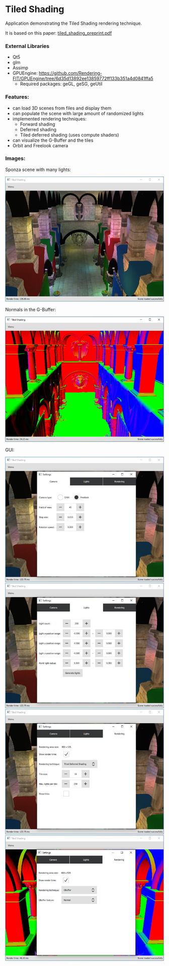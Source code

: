 # Tiled Shading

Application demonstrating the Tiled Shading rendering technique.

It is based on this paper: <a href="doc/tiled_shading_preprint.pdf">tiled_shading_preprint.pdf</a>

### External Libraries

- Qt5
- glm
- Assimp 
- GPUEngine: https://github.com/Rendering-FIT/GPUEngine/tree/6d35d13892ee13859772ff133b351a4d0841ffa5
  - Required packages: geGL, geSG, geUtil 
  
### Features:
- can load 3D scenes from files and display them 
- can populate the scene with large amount of randomized lights
- implemented rendering techniques:
  - Forward shading
  - Deferred shading
  - Tiled deferred shading (uses compute shaders)
- can visualize the G-Buffer and the tiles
- Orbit and Freelook camera

### Images:

Sponza scene with many lights:

<img src="images/image1.png" alt="Terrain Generator"/>

Normals in the G-Buffer:

<img src="images/image2.png" alt="Terrain Generator"/>

GUI:

<img src="images/image3.png" alt="Terrain Generator"/>
<img src="images/image4.png" alt="Terrain Generator"/>
<img src="images/image5.png" alt="Terrain Generator"/>
<img src="images/image6.png" alt="Terrain Generator"/>

